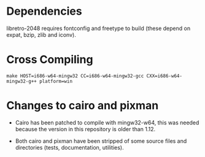 
Dependencies
============

libretro-2048 requires fontconfig and freetype to build (these depend on expat,
bzip, zlib and iconv).

Cross Compiling
===============

`make HOST=i686-w64-mingw32 CC=i686-w64-mingw32-gcc CXX=i686-w64-mingw32-g++ platform=win`

Changes to cairo and pixman
===========================

* Cairo has been patched to compile with mingw32-w64, this was needed because
  the version in this repository is older than 1.12.

* Both cairo and pixman have been stripped of some source files and directories
  (tests, documentation, utilities).

